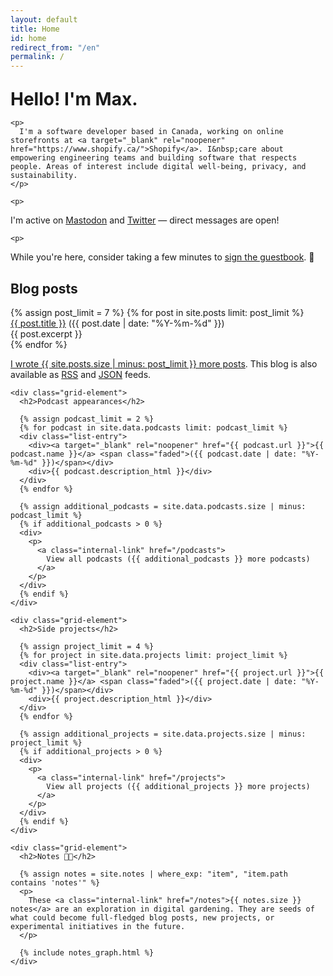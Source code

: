 ```yaml
---
layout: default
title: Home
id: home
redirect_from: "/en"
permalink: /
---
```


<div>
  <div>
    <h1 style="margin: 1em 0 0;">Hello! I'm Max.</h1>

    <p>
      I'm a software developer based in Canada, working on online storefronts at <a target="_blank" rel="noopener" href="https://www.shopify.ca/">Shopify</a>. I&nbsp;care about empowering engineering teams and building software that respects people. Areas of interest include digital well-being, privacy, and sustainability.
    </p>

    <p>
I'm active on <a title='Mastodon' rel="me" target="_blank" rel="noopener" href="https://mstdn.io/@vaillancourtmax/">Mastodon</a> and <a title='Twitter' rel="me" target="_blank" rel="noopener" href="https://twitter.com/vaillancourtmax">Twitter</a> &mdash; direct messages are open!
    </p>

    <p>
While you're here, consider taking a few minutes to <a href="/guestbook" class="internal-link">sign the guestbook</a>.  📖
    </p>
  </div>

  <div>
    <div class="grid-element">
      <h2>Blog posts</h2>
      {% assign post_limit = 7 %}
      {% for post in site.posts limit: post_limit %}
      <div class="list-entry">
        <div><a class="internal-link" href="{{ post.url }}">{{ post.title }}</a> <span class="faded">({{ post.date | date: "%Y-%m-%d" }})</span></div>
        <div>{{ post.excerpt }}</div>
      </div>
      {% endfor %}
      <p>
        <a class="internal-link" href="/blog">I wrote {{ site.posts.size | minus: post_limit }} more posts</a>.
        This blog is also available as <a class="internal-link" target="_blank" href="/rss.xml">RSS</a> and <a class="internal-link" target="_blank" href="/feed.json">JSON</a> feeds.
      </p>
    </div>

    <div class="grid-element">
      <h2>Podcast appearances</h2>

      {% assign podcast_limit = 2 %}
      {% for podcast in site.data.podcasts limit: podcast_limit %}
      <div class="list-entry">
        <div><a target="_blank" rel="noopener" href="{{ podcast.url }}">{{ podcast.name }}</a> <span class="faded">({{ podcast.date | date: "%Y-%m-%d" }})</span></div>
        <div>{{ podcast.description_html }}</div>
      </div>
      {% endfor %}

      {% assign additional_podcasts = site.data.podcasts.size | minus: podcast_limit %}
      {% if additional_podcasts > 0 %}
      <div>
        <p>
          <a class="internal-link" href="/podcasts">
            View all podcasts ({{ additional_podcasts }} more podcasts)
          </a>
        </p>
      </div>
      {% endif %}
    </div>

    <div class="grid-element">
      <h2>Side projects</h2>

      {% assign project_limit = 4 %}
      {% for project in site.data.projects limit: project_limit %}
      <div class="list-entry">
        <div><a target="_blank" rel="noopener" href="{{ project.url }}">{{ project.name }}</a> <span class="faded">({{ project.date | date: "%Y-%m-%d" }})</span></div>
        <div>{{ project.description_html }}</div>
      </div>
      {% endfor %}

      {% assign additional_projects = site.data.projects.size | minus: project_limit %}
      {% if additional_projects > 0 %}
      <div>
        <p>
          <a class="internal-link" href="/projects">
            View all projects ({{ additional_projects }} more projects)
          </a>
        </p>
      </div>
      {% endif %}
    </div>

    <div class="grid-element">
      <h2>Notes 👨‍💻</h2>

      {% assign notes = site.notes | where_exp: "item", "item.path contains 'notes'" %}
      <p>
        These <a class="internal-link" href="/notes">{{ notes.size }} notes</a> are an exploration in digital gardening. They are seeds of what could become full-fledged blog posts, new projects, or experimental initiatives in the future.
      </p>

      {% include notes_graph.html %}
    </div>
  </div>
</div>
